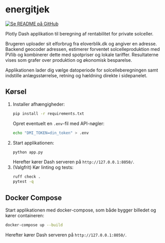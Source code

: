 # energitjek

[![Se README på GitHub](https://img.shields.io/badge/Se%20README%20p%C3%A5-GitHub-black?logo=github)](https://github.com/jolsso/energitjek/blob/main/README.md)

Plotly Dash applikation til beregning af rentabilitet for private solceller.

Brugeren uploader sit elforbrug fra eloverblik.dk og angiver en adresse.
Backend geocoder adressen, estimerer forventet solcelleproduktion med PVlib
og kombinerer dette med spotpriser og lokale tariffer. Resultaterne vises som
grafer over produktion og økonomisk besparelse.

Applikationen lader dig vælge datoperiode for solcelleberegningen samt indstille
anlægsstørrelse, retning og hældning direkte i sidepanelet.

## Kørsel

1. Installer afhængigheder:
   ```bash
   pip install -r requirements.txt
   ```
   Opret eventuelt en `.env`-fil med API-nøgler:
   ```bash
   echo "DMI_TOKEN=din_token" > .env
   ```
2. Start applikationen:
   ```bash
   python app.py
   ```
   Herefter kører Dash serveren på `http://127.0.0.1:8050/`.
3. (Valgfrit) Kør linting og tests:
   ```bash
   ruff check .
   pytest -q
   ```

## Docker Compose

Start applikationen med docker-compose, som både bygger billedet og
kører containeren:
```bash
docker-compose up --build
```
Herefter kører Dash serveren på `http://127.0.0.1:8050/`.

